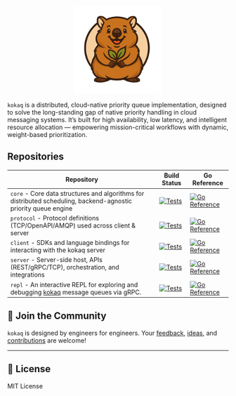 <div align="center">
  <a href="https://kokaq.io" target="_blank">
    <img height="200" src="../kokaq-full.png" alt="cute quokka as kokaq logo"/>
  </a>
</div>

`kokaq` is a distributed, cloud-native priority queue implementation, designed to solve the long-standing gap of native priority handling in cloud messaging systems. It’s built for high availability, low latency, and intelligent resource allocation — empowering mission-critical workflows with dynamic, weight-based prioritization.

## Repositories

| Repository                  | Build Status | Go Reference |
|-----------------------------|--------------|--------------|
| `core` - Core data structures and algorithms for distributed scheduling, backend-agnostic priority queue engine | [![Tests](https://github.com/kokaq/core/actions/workflows/go.yml/badge.svg)](https://github.com/kokaq/core/actions/workflows/go.yml) | [![Go Reference](https://pkg.go.dev/badge/github.com/kokaq/core.svg)](https://pkg.go.dev/github.com/kokaq/core) |
| `protocol` - Protocol definitions (TCP/OpenAPI/AMQP) used across client & server | [![Tests](https://github.com/kokaq/protocol/actions/workflows/go.yml/badge.svg)](https://github.com/kokaq/protocol/actions/workflows/go.yml) | [![Go Reference](https://pkg.go.dev/badge/github.com/kokaq/protocol.svg)](https://pkg.go.dev/github.com/kokaq/protocol) |
| `client` - SDKs and language bindings for interacting with the kokaq server | [![Tests](https://github.com/kokaq/client/actions/workflows/go.yml/badge.svg)](https://github.com/kokaq/client/actions/workflows/go.yml) | [![Go Reference](https://pkg.go.dev/badge/github.com/kokaq/client.svg)](https://pkg.go.dev/github.com/kokaq/client) |
| `server` - Server-side host, APIs (REST/gRPC/TCP), orchestration, and integrations | [![Tests](https://github.com/kokaq/server/actions/workflows/go.yml/badge.svg)](https://github.com/kokaq/server/actions/workflows/go.yml) | [![Go Reference](https://pkg.go.dev/badge/github.com/kokaq/server.svg)](https://pkg.go.dev/github.com/kokaq/server) |
| `repl` - An interactive REPL for exploring and debugging [kokaq](https://github.com/kokaq) message queues via gRPC. | [![Tests](https://github.com/kokaq/repl/actions/workflows/go.yml/badge.svg)](https://github.com/kokaq/repl/actions/workflows/go.yml) | [![Go Reference](https://pkg.go.dev/badge/github.com/kokaq/repl.svg)](https://pkg.go.dev/github.com/kokaq/repl) |

## 🤝 Join the Community

`kokaq` is designed by engineers for engineers. Your [feedback](https://github.com/kokaq/.github/tree/main/CONTRIBUTING#-support--questions), [ideas](https://github.com/orgs/kokaq/discussions), and [contributions](https://github.com/kokaq/.github/tree/main/CONTRIBUTING#contributing-to-kokaq) are welcome!

---

## 📜 License

MIT License
